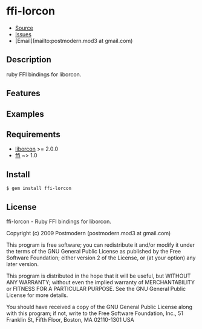 # ffi-lorcon

* [Source](https://github.com/sophsec/ffi-lorcon)
* [Issues](https://github.com/sophsec/ffi-lorcon/issues)
* [Email](mailto:postmodern.mod3 at gmail.com)

## Description

ruby FFI bindings for liborcon.

## Features

## Examples

## Requirements

* [liborcon](http://code.google.com/p/lorcon/) >= 2.0.0
* [ffi](https://github.com/ffi/ffi#readme) ~> 1.0

## Install

    $ gem install ffi-lorcon

## License

ffi-lorcon - Ruby FFI bindings for liborcon.

Copyright (c) 2009 Postmodern (postmodern.mod3 at gmail.com)

This program is free software; you can redistribute it and/or modify
it under the terms of the GNU General Public License as published by
the Free Software Foundation; either version 2 of the License, or
(at your option) any later version.

This program is distributed in the hope that it will be useful,
but WITHOUT ANY WARRANTY; without even the implied warranty of
MERCHANTABILITY or FITNESS FOR A PARTICULAR PURPOSE.  See the
GNU General Public License for more details.

You should have received a copy of the GNU General Public License
along with this program; if not, write to the Free Software
Foundation, Inc., 51 Franklin St, Fifth Floor, Boston, MA  02110-1301  USA
